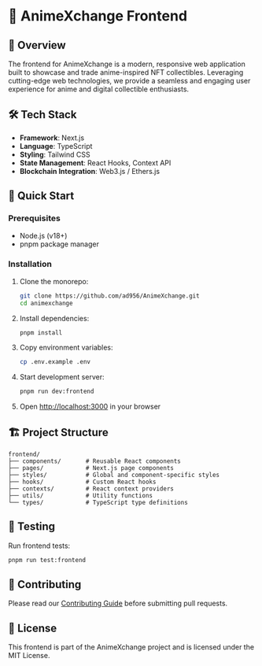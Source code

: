# 🎨 AnimeXchange Frontend

## 📝 Overview

The frontend for AnimeXchange is a modern, responsive web application built to showcase and trade anime-inspired NFT collectibles. Leveraging cutting-edge web technologies, we provide a seamless and engaging user experience for anime and digital collectible enthusiasts.

## 🛠️ Tech Stack

- **Framework**: Next.js
- **Language**: TypeScript
- **Styling**: Tailwind CSS
- **State Management**: React Hooks, Context API
- **Blockchain Integration**: Web3.js / Ethers.js

## 🚀 Quick Start

### Prerequisites

- Node.js (v18+)
- pnpm package manager

### Installation

1. Clone the monorepo:

   ```bash
   git clone https://github.com/ad956/AnimeXchange.git
   cd animexchange
   ```

2. Install dependencies:

   ```bash
   pnpm install
   ```

3. Copy environment variables:

   ```bash
   cp .env.example .env
   ```

4. Start development server:

   ```bash
   pnpm run dev:frontend
   ```

5. Open [http://localhost:3000](http://localhost:3000) in your browser

## 🏗️ Project Structure

```
frontend/
├── components/       # Reusable React components
├── pages/            # Next.js page components
├── styles/           # Global and component-specific styles
├── hooks/            # Custom React hooks
├── contexts/         # React context providers
├── utils/            # Utility functions
└── types/            # TypeScript type definitions
```

## 🧪 Testing

Run frontend tests:

```bash
pnpm run test:frontend
```

## 🤝 Contributing

Please read our [Contributing Guide](../CONTRIBUTING.md) before submitting pull requests.

## 📜 License

This frontend is part of the AnimeXchange project and is licensed under the MIT License.
